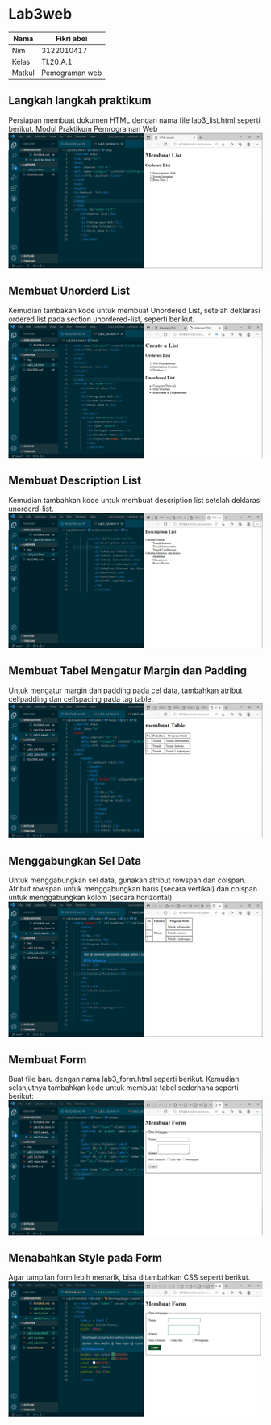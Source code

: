 # Lab3web

| Nama        | Fikri abei     |
|------------ | -------------- |
| Nim         | 3122010417     |
| Kelas       | TI.20.A.1      |
| Matkul      | Pemograman web |

## Langkah langkah praktikum
Persiapan membuat dokumen HTML dengan nama file lab3_list.html seperti berikut.
Modul Praktikum Pemrograman Web
![Lab3web](img/Membuat%20lis.png)

## Membuat Unorderd List
Kemudian tambakan kode untuk membuat Unordered List, setelah deklarasi ordered list pada
section unordered-list, seperti berikut.
![Lab3web](img/Membuat%20lis%202.png)

## Membuat Description List
Kemudian tambahkan kode untuk membuat description list setelah deklarasi unorderd-list.
![Lab3web](img/Membuat%20lis3.png)

## Membuat Tabel Mengatur Margin dan Padding
Untuk mengatur margin dan padding pada cel data, tambahkan atribut cellpadding dan
cellspacing pada tag table.
![Lab3web](img/tabel1.png)

## Menggabungkan Sel Data
Untuk menggabungkan sel data, gunakan atribut rowspan dan colspan. Atribut rowspan untuk
menggabungkan baris (secara vertikal) dan colspan untuk menggabungkan kolom (secara
horizontal).
![Lab3web](img/tabel2.png)

## Membuat Form
Buat file baru dengan nama lab3_form.html seperti berikut.
Kemudian selanjutnya tambahkan kode untuk membuat tabel sederhana seperti berikut:
![Lab3web](img/From1.png)

## Menabahkan Style pada Form
Agar tampilan form lebih menarik, bisa ditambahkan CSS seperti berikut.
![Lab3web](img/From2.png)